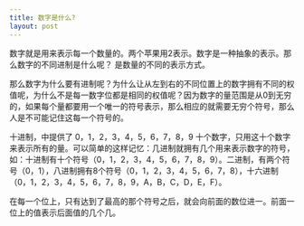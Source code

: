 ```yaml
---
title: 数字是什么?
layout: post
---
```

数字就是用来表示每一个数量的。两个苹果用2表示。数字是一种抽象的表示。那么数字的不同进制是什么呢？ 是数量的不同的表示方式。

那么数字为什么要有进制呢？为什么让从左到右的不同位置上的数字拥有不同的权值呢，为什么不是每一数字位都是相同的权值呢？因为数字的量范围是从0到无穷的，如果每个量都要用一个唯一的符号表示，那么相应的就需要无穷个符号，那么人是不可能记住这每一个符号的。

十进制，中提供了 0，1，2，3，4，5，6，7，8，9 十个数字，只用这十个数字来表示所有的量。可以简单的这样记忆：几进制就拥有几个用来表示数字的符号，如：十进制有十个符号（0，1，2，3，4，5，6，7，8，9）。二进制，有两个符号（0，1），八进制拥有8个符号（0，1，2，3，4，5，6，7，8），十六进制（0，1，2，3，4，5，6，7，8，9，A，B，C，D，E，F）。

在每一个位上，只有达到了最高的那个符号之后，就会向前面的数位进一。前面一位上的值表示后面值的几个几。
